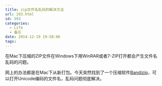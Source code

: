 ```yaml
---
title: zip文件名乱码的解决方法
url: 193.html
id: 193
categories:
  - Life
  - 备忘
date: 2014-12-19 19:58:06
tags:
---
```


在Mac下压缩的ZIP文件在Windows下用WinRAR或者7-ZIP打开都会产生文件名乱码的问题。

网上的办法都是在Mac下从新打包。今天突然找到了一个压缩软件[Bandizip](http://www.bandisoft.com/bandizip/cn/)，可以打开Unicode编码的文件名，乱码问题彻底解决。